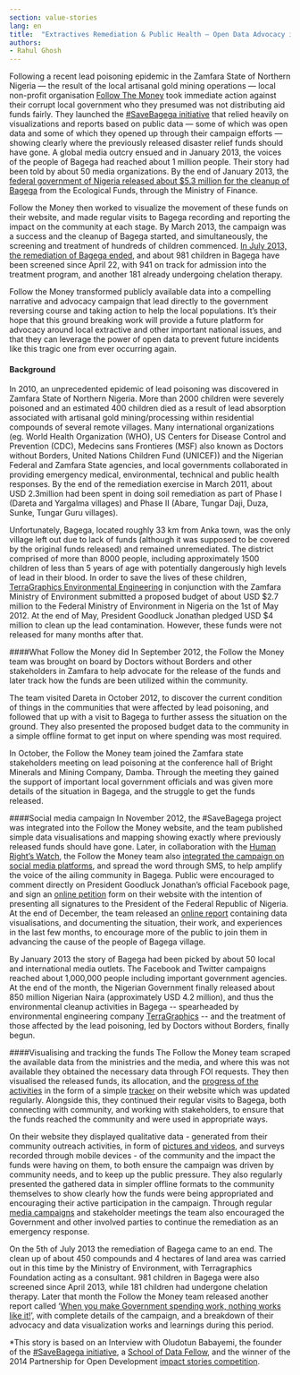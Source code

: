 ```yaml
---
section: value-stories
lang: en
title:  "Extractives Remediation & Public Health — Open Data Advocacy in Nigeria"
authors:
- Rahul Ghosh
---
```


Following a recent lead poisoning epidemic in the Zamfara State of Northern Nigeria — the result of the local artisanal gold mining operations — local non-profit organisation [Follow The Money](http://followthemoneyng.org/) took immediate action against their corrupt local government who they presumed was not distributing aid funds fairly. They launched the [#SaveBagega initiative](http://followthemoneyng.org/savebagega.html) that relied heavily on visualizations and reports based on public data — some of which was open data and some of which they opened up through their campaign efforts — showing clearly where the previously released disaster relief funds should have gone. A global media outcry ensued and in January 2013, the voices of the people of Bagega had reached about 1 million people. Their story had been told by about 50 media organizations. By the end of January 2013, the [federal government of Nigeria released about $5.3 million for the cleanup of Bagega](http://www.premiumtimesng.com/regional/120165-lead-poison-remediation-of-bagega-community-commences.html) from the Ecological Funds, through the Ministry of Finance.

Follow the Money then worked to visualize the movement of these funds on their website, and made regular visits to Bagega recording and reporting the impact on the community at each stage. By March 2013, the campaign was a success and the cleanup of Bagega started, and simultaneously, the screening and treatment of hundreds of children commenced. [In July 2013, the remediation of Bagega ended](http://thestar.blogs.com/worlddaily/2013/07/at-long-last-some-good-news-for-the-lead-poisoned-children-of-bagega.html), and about 981 children in Bagega have been screened since April 22, with 941 on track for admission into the treatment program, and another 181 already undergoing chelation therapy.

Follow the Money transformed publicly available data into a compelling narrative and advocacy campaign that lead directly to the government reversing course and taking action to help the local populations. It’s their hope that this ground breaking work will provide a future platform for advocacy around local extractive and other important national issues, and that they can leverage the power of open data to prevent future incidents like this tragic one from ever occurring again.

#### Background
In 2010, an unprecedented epidemic of lead poisoning was discovered in Zamfara State of Northern Nigeria. More than 2000 children were severely poisoned and an estimated 400 children died as a result of lead absorption associated with artisanal gold mining/processing within residential compounds of several remote villages. Many international organizations (eg. World Health Organization (WHO), US Centers for Disease Control and Prevention (CDC), Medecins sans Frontieres (MSF) also known as Doctors without Borders, United Nations Children Fund (UNICEF)) and the Nigerian Federal and Zamfara State agencies, and local governments collaborated in providing emergency medical, environmental, technical and public health responses. By the end of the remediation exercise in March 2011, about USD 2.3million had been spent in doing soil remediation as part of Phase I (Dareta and Yargalma villages) and Phase II (Abare, Tungar Daji, Duza, Sunke, Tungar Guru villages). 

Unfortunately, Bagega, located roughly 33 km from Anka town, was the only village left out due to lack of funds (although it was supposed to be covered by the original funds released) and remained unremediated. The district comprised of more than 8000 people, including approximately 1500 children of less than 5 years of age with potentially dangerously high levels of lead in their  blood. In order to save the lives of these children, [TerraGraphics Environmental Engineering](http://www.tgenviro.com/) in conjunction with the Zamfara Ministry of Environment submitted a proposed budget of about USD $2.7 million to the Federal Ministry of Environment in Nigeria on the 1st of May 2012. At the end of May, President Goodluck Jonathan pledged USD $4 million to clean up the lead contamination. However, these funds were not released for many months after that.

####What Follow the Money did
In September 2012, the Follow the Money team was brought on board by Doctors without Borders and other stakeholders in Zamfara to help advocate for the release of the funds and later track how the funds are been utilized within the community. 

The team visited Dareta in October 2012, to discover the current condition of things in the communities that were affected by lead poisoning, and followed that up with a visit to Bagega to further assess the situation on the ground. They also presented the proposed budget data to the community in a simple offline format to get input on where spending was most required.

In October, the Follow the Money team joined the Zamfara state stakeholders meeting on lead poisoning at the conference hall of Bright Minerals and Mining Company, Damba. Through the meeting they gained the support of important local government officials and was given more details of the situation in Bagega, and the struggle to get the funds released. 

####Social media campaign
In November 2012, the #SaveBagega project was integrated into the Follow the Money website, and the team published simple data visualisations and mapping showing exactly where previously released funds should have gone. Later, in collaboration with the [Human Right’s Watch](http://www.hrw.org/), the Follow the Money team also [integrated the campaign on social media platforms](http://www.hrw.org/news/2012/12/06/ask-nigeria-s-president-what-happened-4-million), and spread the word through SMS, to help amplify the voice of the ailing community in Bagega. Public were encouraged to comment directly on President Goodluck Jonathan’s official Facebook page, and sign an [online petition](http://2.bp.blogspot.com/-EPw12wIbWR0/UTYxpXOA2yI/AAAAAAAABnI/DJ_KPHmTW8s/s1600/save5.jpg) form on their website with the intention of presenting all signatures to the President of the Federal Republic of Nigeria. At the end of December, the team released an [online report](http://followthemoneyng.org/savebagega1.pdf) containing data visualisations, and documenting the situation, their work, and experiences in the last few months, to encourage more of the public to join them in advancing the cause of the people of Bagega village. 

By January 2013 the story of Bagega had been picked by about 50 local and international media outlets. The Facebook and Twitter campaigns reached about 1,000,000 people including important government agencies. At the end of the month, the Nigerian Government finally released about 850 million Nigerian Naira (approximately USD 4.2 million), and thus the environmental cleanup activities in Bagega -- spearheaded by environmental engineering company [TerraGraphics](http://www.terragraphics.com/) -- and the treatment of those affected by the lead poisoning, led by Doctors without Borders, finally begun. 

####Visualising and tracking the funds
The Follow the Money team scraped the available data from the ministries and the media, and where this was not available they obtained the necessary data through FOI requests. They then visualised the released funds, its allocation, and the [progress of the activities](http://followthemoneyng.org/ftm_app3.jpg) in the form of a simple [tracker](http://followthemoneyng.org/ftm_app3.jpg) on their website which was updated regularly. Alongside this, they continued their regular visits to Bagega, both connecting with community, and working with stakeholders, to ensure that the funds reached the community and were used in appropriate ways. 

On their website they displayed qualitative data - generated from their community outreach activities, in form of [pictures and videos](http://followthemoneyng.org/savebagega.html), and surveys recorded through mobile devices - of the community and the impact the funds were having on them, to both ensure the campaign was driven by community needs, and to keep up the public pressure. They also regularly presented the gathered data in simpler offline formats to the community themselves to show clearly how the funds were being appropriated and encouraging their active participation in the campaign. Through regular [media campaigns](http://storychallenge.pageflow.io/the-app-that-saved-1000-children#4683) and stakeholder meetings the team also encouraged the Government and other involved parties to continue the remediation as an emergency response.

On the 5th of July 2013 the remediation of Bagega came to an end. The clean up of about 450 compounds and 4 hectares of land area was carried out in this time by the Ministry of Environment, with Terragraphics Foundation acting as a consultant. 981 children in Bagega were also screened since April 2013, while 181 children had undergone chelation therapy. Later that month the Follow the Money team released another report called ‘[When you make Government spending work, nothing works like it!](http://followthemoneyng.org/savebagega2.pdf)’, with complete details of the campaign, and a breakdown of their advocacy and data visualization works and learnings during this period.

*This story is based on an Interview with Oludotun Babayemi, the founder of the [#SaveBagega initiative](http://followthemoneyng.org/savebagega.html), a [School of Data Fellow](http://schoolofdata.org/fellowship-programme/class-of-2014/), and the winner of the 2014 Partnership for Open Development [impact stories competition](http://blog.okfn.org/2014/02/20/enter-the-partnership-for-open-datas-impact-stories-competition/).

